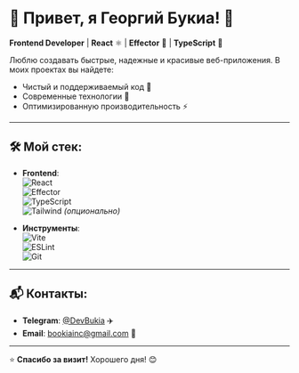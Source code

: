 # 🚀 Привет, я Георгий Букиа! 👋  

**Frontend Developer** | **React** ⚛️ | **Effector** 🧠 | **TypeScript** 📘  

Люблю создавать быстрые, надежные и красивые веб-приложения. В моих проектах вы найдете:  
- Чистый и поддерживаемый код 🧹  
- Современные технологии 🌟  
- Оптимизированную производительность ⚡  

---

## 🛠️ Мой стек:  
- **Frontend**:  
  ![React](https://img.shields.io/badge/-React-61DAFB?logo=react&logoColor=white)  
  ![Effector](https://img.shields.io/badge/-Effector-6D83F2?logo=effector&logoColor=white)  
  ![TypeScript](https://img.shields.io/badge/-TypeScript-3178C6?logo=typescript&logoColor=white)  
  ![Tailwind](https://img.shields.io/badge/-Tailwind-06B6D4?logo=tailwindcss&logoColor=white) *(опционально)*  

- **Инструменты**:  
  ![Vite](https://img.shields.io/badge/-Vite-646CFF?logo=vite&logoColor=white)  
  ![ESLint](https://img.shields.io/badge/-ESLint-4B32C3?logo=eslint&logoColor=white)  
  ![Git](https://img.shields.io/badge/-Git-F05032?logo=git&logoColor=white)  

---

## 📬 Контакты:  
- **Telegram**: [@DevBukia](https://t.me/DevBukia) ✈️  
- **Email**: bookiainc@gmail.com 📧  


---


⭐ **Спасибо за визит!** Хорошего дня! 😊  
